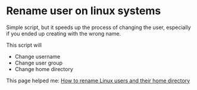 # Rename user on linux systems

Simple script, but it speeds up the process of changing the user, especially if you ended up creating with the wrong name.

This script will

- Change username
- Change user group
- Change home directory

This page helped me: [How to rename Linux users and their home directory](https://www.serverlab.ca/tutorials/linux/administration-linux/how-to-rename-linux-users-and-their-home-directory/)